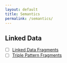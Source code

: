 ```yaml
---
layout: default
title: Semantics
permalink: /semantics/
---
```


## Linked Data

- [ ] [Linked Data Fragments](https://linkeddatafragments.org/specification/linked-data-fragments/)
- [ ] [Triple Pattern Fragments](https://linkeddatafragments.org/specification/triple-pattern-fragments/)
